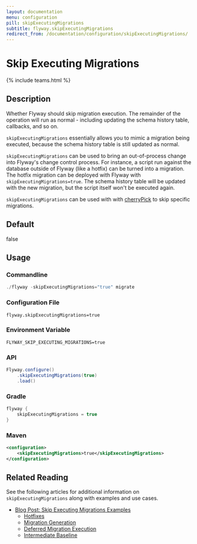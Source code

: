 ```yaml
---
layout: documentation
menu: configuration
pill: skipExecutingMigrations
subtitle: flyway.skipExecutingMigrations
redirect_from: /documentation/configuration/skipExecutingMigrations/
---
```


# Skip Executing Migrations
{% include teams.html %}

## Description
Whether Flyway should skip migration execution. The remainder of the operation will run as normal - including updating the schema history table, callbacks, and so on.

`skipExecutingMigrations` essentially allows you to mimic a migration being executed, because the schema history table is still updated as normal.

`skipExecutingMigrations` can be used to bring an out-of-process change into Flyway's change control process. For instance, a script run against the database outside of Flyway (like a hotfix) can be turned into a migration. The hotfix migration can be deployed with Flyway with `skipExecutingMigrations=true`. The schema history table will be updated with the new migration, but the script itself won't be executed again.

`skipExecutingMigrations` can be used with with [cherryPick](/documentation/configuration/parameters/cherryPick) to skip specific migrations.

## Default
false

## Usage

### Commandline
```powershell
./flyway -skipExecutingMigrations="true" migrate
```

### Configuration File
```properties
flyway.skipExecutingMigrations=true
```

### Environment Variable
```properties
FLYWAY_SKIP_EXECUTING_MIGRATIONS=true
```

### API
```java
Flyway.configure()
    .skipExecutingMigrations(true)
    .load()
```

### Gradle
```groovy
flyway {
    skipExecutingMigrations = true
}
```

### Maven
```xml
<configuration>
    <skipExecutingMigrations>true</skipExecutingMigrations>
</configuration>
```

## Related Reading

See the following articles for additional information on `skipExecutingMigrations` along with examples and use cases.

- [Blog Post: Skip Executing Migrations Examples](/blog/skipExecutingMigrations)
    - [Hotfixes](/blog/skipExecutingMigrations#hotfixes)
    - [Migration Generation](/blog/skipExecutingMigrations#migration-generation)
    - [Deferred Migration Execution](/blog/skipExecutingMigrations#deferred-migration-execution)
    - [Intermediate Baseline](/blog/skipExecutingMigrations#intermediate-baseline)
